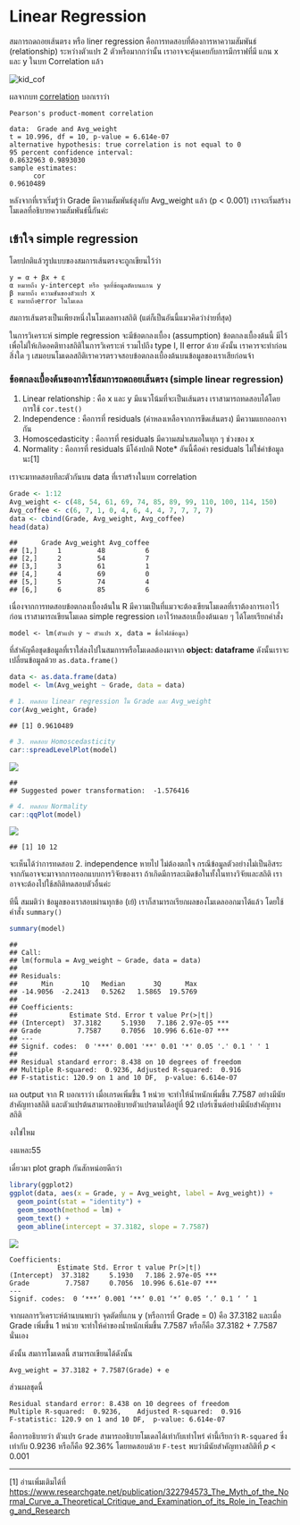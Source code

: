 # Linear Regression

สมการถดถอยเส้นตรง หรือ liner regression คือการทดสอบที่ต้องการหาความสัมพันธ์ (relationship) ระหว่างตัวแปร 2 ตัวหรือมากกว่านั้น เราอาจจะคุ้นเคยกับการมีกราฟที่มี แกน x และ y ในบท
Correlation แล้ว

![kid_cof](https://github.com/amaiesc/study_r/blob/master/docs/kid_weight_coff.png?raw=true)

ผลจากบท [correlation](https://amaiesc.github.io/study_r/correlation.html) บอกเราว่า


    Pearson's product-moment correlation

    data:  Grade and Avg_weight
    t = 10.996, df = 10, p-value = 6.614e-07
    alternative hypothesis: true correlation is not equal to 0
    95 percent confidence interval:
    0.8632963 0.9893030
    sample estimates:
          cor 
    0.9610489 


หลังจากที่เราเริ่มรู้ว่า Grade มีความสัมพันธ์สูงกับ Avg\_weight แล้ว (p &lt; 0.001) เราจะเริ่มสร้างโมเดลที่อธิบายความสัมพันธ์นี้กันค่ะ

## เข้าใจ simple regression

โดยปกติแล้วรูปแบบของสมการเส้นตรงจะถูกเขียนไว้ว่า

    y = α + βx + ε
    α หมายถึง y-intercept หรือ จุดที่ข้อมูลตัดบนแกน y
    β หมายถึง ความชันของตัวแปร x
    ε หมายถึงerror ในโมเดล

สมการเส้นตรงเป็นเพียงหนึ่งในโมเดลทางสถิติ (แต่ก็เป็นอันนี้แมวคิดว่าง่ายที่สุด)

ในการวิเคราะห์ simple regression จะมีข้อตกลงเบื้อง (assumption) ข้อตกลงเบื้องต้นนี้ มีไว้เพื่อไม่ให้เกิดอคติทางสถิติในการวิเคราะห์ รวมไปถึง type I, II error ด้วย ดังนั้น เราควรจะทำก่อนสิ่งใด ๆ เสมอบนโมเดลสถิติเราควรตรวจสอบข้อตกลงเบื้องต้นบนข้อมูลของเราเสียก่อนจ้า
 
### ข้อตกลงเบื้องต้นของการใช้สมการถดถอยเส้นตรง (simple linear regression)

1.  Linear relationship : คือ x และ y มีแนวโน้มที่จะเป็นเส้นตรง เราสามารถทดสอบได้โดยการใช้ `cor.test()`
2.  Independence : คือการที่ residuals (ค่าหลงเหลือจากการขีดเส้นตรง) มีความแยกออกจากัน
3.  Homoscedasticity : คือการที่ residuals มีความสม่ำเสมอในทุก ๆ ช่วงของ x
4.  Normality : คือการที่ residuals มีโค้งปกติ Note\* อันนี้คือค่า residuals ไม่ใช่ค่าข้อมูลนะ[1]

เราจะมาทดสอบทีละตัวกันบน data ที่เราสร้างในบท correlation

``` r
Grade <- 1:12
Avg_weight <- c(48, 54, 61, 69, 74, 85, 89, 99, 110, 100, 114, 150)
Avg_coffee <- c(6, 7, 1, 0, 4, 6, 4, 4, 7, 7, 7, 7)
data <- cbind(Grade, Avg_weight, Avg_coffee)
head(data)
```


    ##      Grade Avg_weight Avg_coffee
    ## [1,]     1         48          6
    ## [2,]     2         54          7
    ## [3,]     3         61          1
    ## [4,]     4         69          0
    ## [5,]     5         74          4
    ## [6,]     6         85          6



เนื่องจากการทดสอบข้อตกลงเบื้องต้นใน R มีความเป็นที่แมวจะต้องเขียนโมเดลที่เราต้องการเอาไว้ก่อน เราสามารถเขียนโมเดล simple regression เอาไว้ทดสอบเบื้องต้นเฉย ๆ ได้โดยเรียกคำสั่ง

`model <- lm(ตัวแปร y ~ ตัวแปร x, data = ชื่อไฟล์ข้อมูล)`

ที่สำคัญคือชุดข้อมูลที่เราใส่ลงไปในสมการหรือโมเดลต้องมาจาก **object:
dataframe** ดังนั้นเราจะเปลี่ยนข้อมูลด้วย `as.data.frame()`

``` r
data <- as.data.frame(data)
model <- lm(Avg_weight ~ Grade, data = data)
```

``` r
# 1. ทดสอบ linear regression ใน Grade และ Avg_weight
cor(Avg_weight, Grade)
```

    ## [1] 0.9610489

``` r
# 3. ทดสอบ Homoscedasticity
car::spreadLevelPlot(model)
```

![](docs/simple_regression_files/figure-markdown_strict/unnamed-chunk-4-1.png)

    ## 
    ## Suggested power transformation:  -1.576416

``` r
# 4. ทดสอบ Normality
car::qqPlot(model)
```

![](docs/simple_regression_files/figure-markdown_strict/unnamed-chunk-5-1.png)

    ## [1] 10 12

จะเห็นได้ว่าการทดสอบ 2. independence หายไป ไม่ต้องตกใจ กรณีข้อมูลตัวอย่างไม่เป็นอิสระจากกันอาจจะมาจากการออกแบบการวิจัยของเรา ถ้าเกิดมีการละเมิดข้อในทั้งในทางวิจัยและสถิติ
เราอาจจะต้องไปใช้สถิติทดสอบตัวอื่นค่ะ

ทีนี้ สมมติว่า ข้อมูลของเราสอบผ่านทุกข้อ (เย้) เราก็สามารถเรียกผลของโมเดลออกมาได้แล้ว โดยใช้คำสั่ง `summary()`

``` r
summary(model)
```


    ## 
    ## Call:
    ## lm(formula = Avg_weight ~ Grade, data = data)
    ## 
    ## Residuals:
    ##      Min       1Q   Median       3Q      Max 
    ## -14.9056  -2.2413   0.5262   1.5865  19.5769 
    ## 
    ## Coefficients:
    ##             Estimate Std. Error t value Pr(>|t|)    
    ## (Intercept)  37.3182     5.1930   7.186 2.97e-05 ***
    ## Grade         7.7587     0.7056  10.996 6.61e-07 ***
    ## ---
    ## Signif. codes:  0 '***' 0.001 '**' 0.01 '*' 0.05 '.' 0.1 ' ' 1
    ## 
    ## Residual standard error: 8.438 on 10 degrees of freedom
    ## Multiple R-squared:  0.9236, Adjusted R-squared:  0.916 
    ## F-statistic: 120.9 on 1 and 10 DF,  p-value: 6.614e-07

ผล output จาก R บอกเราว่า เมื่อเกรดเพิ่มขึ้น 1 หน่วย จะทำให้น้ำหนักเพิ่มขึ้น 7.7587 อย่างมีนัยสำคัญทางสถิติ และตัวแปรต้นสามารถอธิบายตัวแปรตามได้อยู่ที่ 92 เปอร์เซ็นต์อย่างมีนัยสำคัญทางสถิติ

งงใข่ไหม

งงแหละ55

เดี๋ยวมา plot graph กันสักหน่อยดีกว่า

``` r
library(ggplot2)
ggplot(data, aes(x = Grade, y = Avg_weight, label = Avg_weight)) +
  geom_point(stat = "identity") +
  geom_smooth(method = lm) +
  geom_text() +
  geom_abline(intercept = 37.3182, slope = 7.7587)
```


![](docs/simple_regression_files/figure-markdown_strict/unnamed-chunk-7-1.png)

    Coefficients:
                Estimate Std. Error t value Pr(>|t|)    
    (Intercept)  37.3182     5.1930   7.186 2.97e-05 ***
    Grade         7.7587     0.7056  10.996 6.61e-07 ***
    ---
    Signif. codes:  0 ‘***’ 0.001 ‘**’ 0.01 ‘*’ 0.05 ‘.’ 0.1 ‘ ’ 1

จากผลการวิเคราะห์ด้านบนพบว่า จุดตัดที่แกน y (หรือการที่ Grade = 0) คือ 37.3182 และเมื่อ Grade เพิ่มขึ้น 1 หน่วย จะทำให้ค่าของน้ำหนักเพิ่มขึ้น 7.7587 หรือก็คือ 37.3182 + 7.7587 นั่นเอง

ดังนั้น สมการโมเดลนี้ สามารถเขียนได้ดังนั้น

    Avg_weight = 37.3182 + 7.7587(Grade) + e

ส่วนผลชุดนี้

    Residual standard error: 8.438 on 10 degrees of freedom
    Multiple R-squared:  0.9236,    Adjusted R-squared:  0.916 
    F-statistic: 120.9 on 1 and 10 DF,  p-value: 6.614e-07

  
คือการอธิบายว่า ตัวแปร `Grade` สามารถอธิบายโมเดลได้เท่ากับเท่าไหร่ ค่านี้เรียกว่า `R-squared` ซึ่งเท่ากับ 0.9236 หรือก็คือ 92.36% โดยทดสอบด้วย `F-test` พบว่ามีนัยสำคัญทางสถิติที่ *p* &lt; 0.001


_____________________________________
[1] อ่านเพิ่มเติมได้ที่
<https://www.researchgate.net/publication/322794573_The_Myth_of_the_Normal_Curve_a_Theoretical_Critique_and_Examination_of_its_Role_in_Teaching_and_Research>
